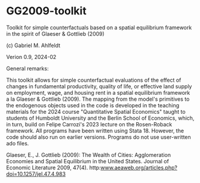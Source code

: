 # GG2009-toolkit

Toolkit for simple counterfactuals based on a spatial equilibrium framework in the spirit of Glaeser &amp; Gottlieb (2009) 

(c) Gabriel M. Ahlfeldt 

Verion 0.9, 2024-02

General remarks: 

This toolkit allows for simple counterfactual evaluations of the effect of changes in fundamental productivity, quality of life, or effective land supply on employment, wage, and housing rent in a spatial equilibrium framework a la Glaeser &amp; Gottlieb (2009).
The mapping from the model's primitives to the endogenous objects used in the code is developed in the teaching materials for the 2024 course "Quantitative Spatial Economics" taught to students of Humboldt University and the Berlin School of Economics, which, in turn, build on Felipe Carrozi's 2023 lecture on the Rosen-Roback framework. 
All programs have been written using Stata 18. However, the code should also run on earlier versions. Programs do not use user-written ado files.

Glaeser, E., J. Gottlieb (2009): The Wealth of Cities: Agglomeration Economies and Spatial Equilibrium in the United States. Journal of Economic Literature 2009, 47(4). http:www.aeaweb.org/articles.php?doi=10.1257/jel.47.4.983
